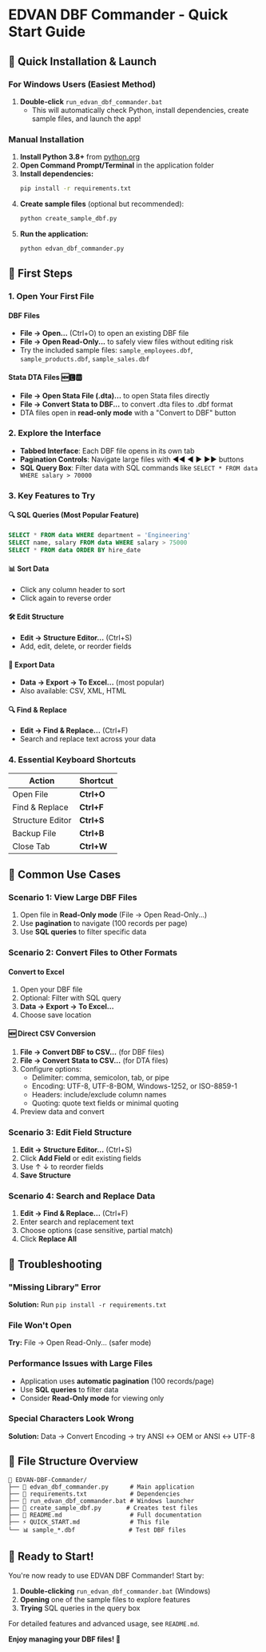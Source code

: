 # EDVAN DBF Commander - Quick Start Guide

## 🚀 Quick Installation & Launch

### For Windows Users (Easiest Method)
1. **Double-click** `run_edvan_dbf_commander.bat`
   - This will automatically check Python, install dependencies, create sample files, and launch the app!

### Manual Installation
1. **Install Python 3.8+** from [python.org](https://python.org)
2. **Open Command Prompt/Terminal** in the application folder
3. **Install dependencies:**
   ```bash
   pip install -r requirements.txt
   ```
4. **Create sample files** (optional but recommended):
   ```bash
   python create_sample_dbf.py
   ```
5. **Run the application:**
   ```bash
   python edvan_dbf_commander.py
   ```

## 🎯 First Steps

### 1. Open Your First File
#### DBF Files
- **File → Open...** (Ctrl+O) to open an existing DBF file
- **File → Open Read-Only...** to safely view files without editing risk
- Try the included sample files: `sample_employees.dbf`, `sample_products.dbf`, `sample_sales.dbf`

#### Stata DTA Files 🆕🅴🆆
- **File → Open Stata File (.dta)...** to open Stata files directly
- **File → Convert Stata to DBF...** to convert .dta files to .dbf format
- DTA files open in **read-only mode** with a "Convert to DBF" button

### 2. Explore the Interface
- **Tabbed Interface**: Each DBF file opens in its own tab
- **Pagination Controls**: Navigate large files with ◀◀ ◀ ▶ ▶▶ buttons
- **SQL Query Box**: Filter data with SQL commands like `SELECT * FROM data WHERE salary > 70000`

### 3. Key Features to Try

#### 🔍 **SQL Queries** (Most Popular Feature)
```sql
SELECT * FROM data WHERE department = 'Engineering'
SELECT name, salary FROM data WHERE salary > 75000
SELECT * FROM data ORDER BY hire_date
```

#### 📊 **Sort Data**
- Click any column header to sort
- Click again to reverse order

#### 🛠️ **Edit Structure**
- **Edit → Structure Editor...** (Ctrl+S)
- Add, edit, delete, or reorder fields

#### 💾 **Export Data**
- **Data → Export → To Excel...** (most popular)
- Also available: CSV, XML, HTML

#### 🔍 **Find & Replace**
- **Edit → Find & Replace...** (Ctrl+F)
- Search and replace text across your data

### 4. Essential Keyboard Shortcuts
| Action | Shortcut |
|--------|----------|
| Open File | **Ctrl+O** |
| Find & Replace | **Ctrl+F** |
| Structure Editor | **Ctrl+S** |
| Backup File | **Ctrl+B** |
| Close Tab | **Ctrl+W** |

## 🎯 Common Use Cases

### Scenario 1: View Large DBF Files
1. Open file in **Read-Only mode** (File → Open Read-Only...)
2. Use **pagination** to navigate (100 records per page)
3. Use **SQL queries** to filter specific data

### Scenario 2: Convert Files to Other Formats

#### Convert to Excel
1. Open your DBF file
2. Optional: Filter with SQL query
3. **Data → Export → To Excel...**
4. Choose save location

#### 🆕 Direct CSV Conversion
1. **File → Convert DBF to CSV...** (for DBF files)
2. **File → Convert Stata to CSV...** (for DTA files)  
3. Configure options:
   - Delimiter: comma, semicolon, tab, or pipe
   - Encoding: UTF-8, UTF-8-BOM, Windows-1252, or ISO-8859-1
   - Headers: include/exclude column names
   - Quoting: quote text fields or minimal quoting
4. Preview data and convert

### Scenario 3: Edit Field Structure
1. **Edit → Structure Editor...** (Ctrl+S)
2. Click **Add Field** or edit existing fields
3. Use ↑ ↓ to reorder fields
4. **Save Structure**

### Scenario 4: Search and Replace Data
1. **Edit → Find & Replace...** (Ctrl+F)
2. Enter search and replacement text
3. Choose options (case sensitive, partial match)
4. Click **Replace All**

## 🔧 Troubleshooting

### "Missing Library" Error
**Solution:** Run `pip install -r requirements.txt`

### File Won't Open
**Try:** File → Open Read-Only... (safer mode)

### Performance Issues with Large Files
- Application uses **automatic pagination** (100 records/page)
- Use **SQL queries** to filter data
- Consider **Read-Only mode** for viewing only

### Special Characters Look Wrong
**Solution:** Data → Convert Encoding → try ANSI ↔ OEM or ANSI ↔ UTF-8

## 📁 File Structure Overview

```
📁 EDVAN-DBF-Commander/
├── 🐍 edvan_dbf_commander.py      # Main application
├── 📄 requirements.txt            # Dependencies
├── 🎯 run_edvan_dbf_commander.bat # Windows launcher
├── 🔧 create_sample_dbf.py       # Creates test files
├── 📖 README.md                   # Full documentation
├── ⚡ QUICK_START.md              # This file
└── 📊 sample_*.dbf               # Test DBF files
```

## 🏁 Ready to Start!

You're now ready to use EDVAN DBF Commander! Start by:
1. **Double-clicking** `run_edvan_dbf_commander.bat` (Windows)
2. **Opening** one of the sample files to explore features
3. **Trying** SQL queries in the query box

For detailed features and advanced usage, see `README.md`.

**Enjoy managing your DBF files! 🎉**

